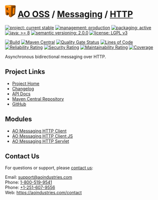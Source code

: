 # [<img src="ao-logo.png" alt="AO Logo" width="35" height="40">](https://github.com/ao-apps) [AO OSS](https://github.com/ao-apps/ao-oss) / [Messaging](https://github.com/ao-apps/ao-messaging) / [HTTP](https://github.com/ao-apps/ao-messaging-http)

[![project: current stable](https://oss.aoapps.com/ao-badges/project-current-stable.svg)](https://aoindustries.com/life-cycle#project-current-stable)
[![management: production](https://oss.aoapps.com/ao-badges/management-production.svg)](https://aoindustries.com/life-cycle#management-production)
[![packaging: active](https://oss.aoapps.com/ao-badges/packaging-active.svg)](https://aoindustries.com/life-cycle#packaging-active)  
[![java: &gt;= 8](https://oss.aoapps.com/ao-badges/java-8.svg)](https://docs.oracle.com/javase/8/)
[![semantic versioning: 2.0.0](https://oss.aoapps.com/ao-badges/semver-2.0.0.svg)](http://semver.org/spec/v2.0.0.html)
[![license: LGPL v3](https://oss.aoapps.com/ao-badges/license-lgpl-3.0.svg)](https://www.gnu.org/licenses/lgpl-3.0)

[![Build](https://github.com/ao-apps/ao-messaging-http/workflows/Build/badge.svg?branch=master)](https://github.com/ao-apps/ao-messaging-http/actions?query=workflow%3ABuild)
[![Maven Central](https://maven-badges.herokuapp.com/maven-central/com.aoapps/ao-messaging-http/badge.svg)](https://maven-badges.herokuapp.com/maven-central/com.aoapps/ao-messaging-http)
[![Quality Gate Status](https://sonarcloud.io/api/project_badges/measure?branch=master&project=com.aoapps%3Aao-messaging-http&metric=alert_status)](https://sonarcloud.io/dashboard?branch=master&id=com.aoapps%3Aao-messaging-http)
[![Lines of Code](https://sonarcloud.io/api/project_badges/measure?branch=master&project=com.aoapps%3Aao-messaging-http&metric=ncloc)](https://sonarcloud.io/component_measures?branch=master&id=com.aoapps%3Aao-messaging-http&metric=ncloc)  
[![Reliability Rating](https://sonarcloud.io/api/project_badges/measure?branch=master&project=com.aoapps%3Aao-messaging-http&metric=reliability_rating)](https://sonarcloud.io/component_measures?branch=master&id=com.aoapps%3Aao-messaging-http&metric=Reliability)
[![Security Rating](https://sonarcloud.io/api/project_badges/measure?branch=master&project=com.aoapps%3Aao-messaging-http&metric=security_rating)](https://sonarcloud.io/component_measures?branch=master&id=com.aoapps%3Aao-messaging-http&metric=Security)
[![Maintainability Rating](https://sonarcloud.io/api/project_badges/measure?branch=master&project=com.aoapps%3Aao-messaging-http&metric=sqale_rating)](https://sonarcloud.io/component_measures?branch=master&id=com.aoapps%3Aao-messaging-http&metric=Maintainability)
[![Coverage](https://sonarcloud.io/api/project_badges/measure?branch=master&project=com.aoapps%3Aao-messaging-http&metric=coverage)](https://sonarcloud.io/component_measures?branch=master&id=com.aoapps%3Aao-messaging-http&metric=Coverage)

Asynchronous bidirectional messaging over HTTP.

## Project Links
* [Project Home](https://oss.aoapps.com/messaging/http/)
* [Changelog](https://oss.aoapps.com/messaging/http/changelog)
* [API Docs](https://oss.aoapps.com/messaging/http/apidocs/)
* [Maven Central Repository](https://central.sonatype.com/search?namespace=com.aoapps&q=a%3Aao-messaging-http)
* [GitHub](https://github.com/ao-apps/ao-messaging-http)

## Modules
* [AO Messaging HTTP Client](https://github.com/ao-apps/ao-messaging-http-client)
* [AO Messaging HTTP Client JS](https://github.com/ao-apps/ao-messaging-http-client-js)
* [AO Messaging HTTP Servlet](https://github.com/ao-apps/ao-messaging-http-servlet)

## Contact Us
For questions or support, please [contact us](https://aoindustries.com/contact):

Email: [support@aoindustries.com](mailto:support@aoindustries.com)  
Phone: [1-800-519-9541](tel:1-800-519-9541)  
Phone: [+1-251-607-9556](tel:+1-251-607-9556)  
Web: https://aoindustries.com/contact
